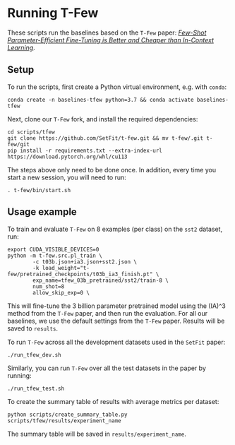 # Running T-Few

These scripts run the baselines based on the `T-Few` paper: [_Few-Shot Parameter-Efficient Fine-Tuning is Better and Cheaper than In-Context Learning_](https://arxiv.org/abs/2205.05638).

## Setup

To run the scripts, first create a Python virtual environment, e.g. with `conda`:

```
conda create -n baselines-tfew python=3.7 && conda activate baselines-tfew
```

Next, clone our `T-Few` fork, and install the required dependencies:

```
cd scripts/tfew
git clone https://github.com/SetFit/t-few.git && mv t-few/.git t-few/git
pip install -r requirements.txt --extra-index-url https://download.pytorch.org/whl/cu113
```
The steps above only need to be done once. In addition, every time you start a new session, you will need to run:
```
. t-few/bin/start.sh
```

## Usage example

To train and evaluate `T-Few` on 8 examples (per class) on the `sst2` dataset, run:

```
export CUDA_VISIBLE_DEVICES=0
python -m t-few.src.pl_train \
        -c t03b.json+ia3.json+sst2.json \
        -k load_weight="t-few/pretrained_checkpoints/t03b_ia3_finish.pt" \
        exp_name=tfew_03b_pretrained/sst2/train-8 \
        num_shot=8
        allow_skip_exp=0 \
```

This will fine-tune the 3 billion parameter pretrained model using the (IA)^3 method from the `T-Few` paper, and then run the evaluation. For all our baselines, we use the default settings from the `T-Few` paper.
Results will be saved to `results`. 

To run `T-Few` across all the development datasets used in the `SetFit` paper:

```
./run_tfew_dev.sh
```

Similarly, you can run `T-Few` over all the test datasets in the paper by running:

```
./run_tfew_test.sh
```

To create the summary table of results with average metrics per dataset:
```
python scripts/create_summary_table.py scripts/tfew/results/experiment_name
```

The summary table will be saved in `results/experiment_name`.
